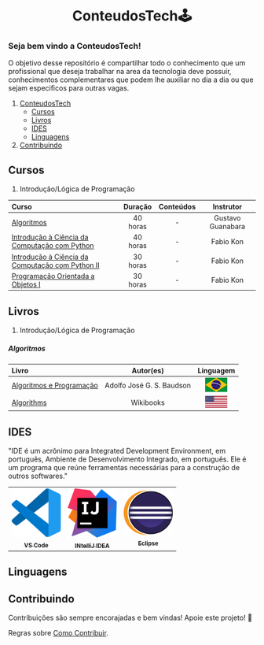 <p align="center">
<h1 align="center">ConteudosTech🕹</h1>
<p align="center">

### Seja bem vindo a ConteudosTech!

O objetivo desse repositório é compartilhar todo o conhecimento que um profissional que deseja trabalhar na area da tecnologia deve possuir, conhecimentos complementares que podem lhe auxiliar no dia a dia ou que sejam especificos para outras vagas.

1. [ConteudosTech](https://github.com/thundercowboy/ConteudosTech#ConteudosTech)
    - [Cursos](https://github.com/thundercowboy/ConteudosTech#Cursos)
    - [Livros](https://github.com/thundercowboy/ConteudosTech#Livros)
    - [IDES](https://github.com/thundercowboy/ConteudosTech#IDES)
    - [Linguagens](https://github.com/thundercowboy/ConteudosTech#linguagens)
1. [Contribuindo](https://github.com/thundercowboy/ConteudosTech#Contribuindo)

## Cursos
    
    
1.  Introdução/Lógica de Programação
    
Curso | Duração | Conteúdos | Instrutor |
:---- | :----: | :----: | :----:
[Algoritmos](https://www.cursoemvideo.com/curso/curso-de-algoritmo/) | 40 horas | - | Gustavo Guanabara |
[Introdução à Ciência da Computação com Python](https://www.coursera.org/learn/ciencia-computacao-python-conceitos) | 40 horas | - | Fabio Kon |
[Introdução à Ciência da Computação com Python II](https://pt.coursera.org/learn/ciencia-computacao-python-conceitos-2) | 30 horas | - | Fabio Kon |
[Programação Orientada a Objetos I](https://pt.coursera.org/learn/lab-poo-parte-1) | 30 horas | - | Fabio Kon |


## Livros
    
1. Introdução/Lógica de Programação
    
##### Algoritmos
    
Livro | Autor(es) | Linguagem
:---- | :----: | :----: |
[Algoritmos e Programação](https://www.ifmg.edu.br/ceadop3/apostilas/algoritmos-e-programacao) | Adolfo José G. S. Baudson | <img src="bandeiras/br.jpg" width=45px> |
[Algorithms](https://en.wikibooks.org/wiki/Algorithms) | Wikibooks | <img src="bandeiras/eua.png" width=45px> |
    
## IDES

"IDE é um acrônimo para Integrated Development Environment, em português, Ambiente de Desenvolvimento Integrado, em português. Ele é um programa que reúne ferramentas necessárias para a construção de outros softwares."

<table>
  <tr>
    <td align="center"><a href="https://code.visualstudio.com/"><img src="ides/vscode.png" width="100px;" alt=""/><br /><sub><b>VS Code</b></sub></a><br /></td>
    <td align="center"><a href="https://www.jetbrains.com/idea/"><img src="ides/INtelliJ IDEA.png" width="100px;" alt=""/><br /><sub><b>INtelliJ IDEA</b></sub></a><br /></td>
    <td align="center"><a href="https://eclipseide.org/"><img src="ides/Eclipse.png" width="100px;" alt=""/><br /><sub><b>Eclipse</b></sub></a><br /></td>
  </tr>
</table>

## Linguagens

## Contribuindo
    
Contribuições são sempre encorajadas e bem vindas! Apoie este projeto! 🚀

Regras sobre [Como Contribuir](https://github.com/thundercowboy/ConteudosTech/blob/main/contribuindo.md).
